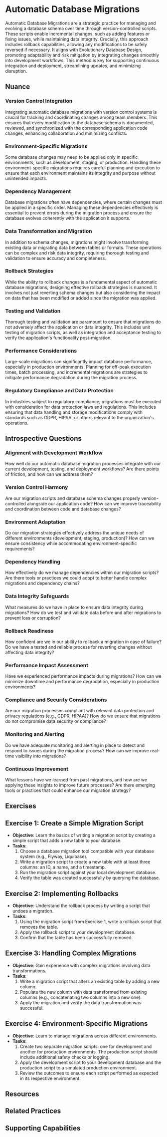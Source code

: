 # Automatic Database Migrations

Automatic Database Migrations are a strategic practice for managing and evolving a database schema over time through version-controlled scripts. These scripts enable incremental changes, such as adding features or fixing issues, while maintaining data integrity. Crucially, this approach includes rollback capabilities, allowing any modifications to be safely reversed if necessary. It aligns with Evolutionary Database Design, promoting adaptability and risk mitigation by integrating changes smoothly into development workflows. This method is key for supporting continuous integration and deployment, streamlining updates, and minimizing disruption.

## Nuance

### Version Control Integration
Integrating automatic database migrations with version control systems is crucial for tracking and coordinating changes among team members. This ensures that every modification to the database schema is documented, reviewed, and synchronized with the corresponding application code changes, enhancing collaboration and minimizing conflicts.

### Environment-Specific Migrations
Some database changes may need to be applied only in specific environments, such as development, staging, or production. Handling these environment-specific migrations requires careful planning and execution to ensure that each environment maintains its integrity and purpose without unintended impacts.

### Dependency Management
Database migrations often have dependencies, where certain changes must be applied in a specific order. Managing these dependencies effectively is essential to prevent errors during the migration process and ensure the database evolves coherently with the application it supports.

### Data Transformation and Migration
In addition to schema changes, migrations might involve transforming existing data or migrating data between tables or formats. These operations can be complex and risk data integrity, requiring thorough testing and validation to ensure accuracy and completeness.

### Rollback Strategies
While the ability to rollback changes is a fundamental aspect of automatic database migrations, designing effective rollback strategies is nuanced. It involves not just reverting schema changes but also considering the impact on data that has been modified or added since the migration was applied.

### Testing and Validation
Thorough testing and validation are paramount to ensure that migrations do not adversely affect the application or data integrity. This includes unit testing of migration scripts, as well as integration and acceptance testing to verify the application's functionality post-migration.

### Performance Considerations
Large-scale migrations can significantly impact database performance, especially in production environments. Planning for off-peak execution times, batch processing, and incremental migrations are strategies to mitigate performance degradation during the migration process.

### Regulatory Compliance and Data Protection
In industries subject to regulatory compliance, migrations must be executed with consideration for data protection laws and regulations. This includes ensuring that data handling and storage modifications comply with standards such as GDPR, HIPAA, or others relevant to the organization's operations.


## Introspective Questions

### Alignment with Development Workflow
How well do our automatic database migration processes integrate with our current development, testing, and deployment workflows? Are there points of friction, and how can we address them?

### Version Control Harmony
Are our migration scripts and database schema changes properly version-controlled alongside our application code? How can we improve traceability and coordination between code and database changes?

### Environment Adaptation
Do our migration strategies effectively address the unique needs of different environments (development, staging, production)? How can we ensure consistency while accommodating environment-specific requirements?

### Dependency Handling
How effectively do we manage dependencies within our migration scripts? Are there tools or practices we could adopt to better handle complex migrations and dependency chains?

### Data Integrity Safeguards
What measures do we have in place to ensure data integrity during migrations? How do we test and validate data before and after migrations to prevent loss or corruption?

### Rollback Readiness
How confident are we in our ability to rollback a migration in case of failure? Do we have a tested and reliable process for reverting changes without affecting data integrity?

### Performance Impact Assessment
Have we experienced performance impacts during migrations? How can we minimize downtime and performance degradation, especially in production environments?

### Compliance and Security Considerations
Are our migration processes compliant with relevant data protection and privacy regulations (e.g., GDPR, HIPAA)? How do we ensure that migrations do not compromise data security or compliance?

### Monitoring and Alerting
Do we have adequate monitoring and alerting in place to detect and respond to issues during the migration process? How can we improve real-time visibility into migrations?

### Continuous Improvement
What lessons have we learned from past migrations, and how are we applying these insights to improve future processes? Are there emerging tools or practices that could enhance our migration strategy?

## Exercises

## Exercise 1: Create a Simple Migration Script
* **Objective**: Learn the basics of writing a migration script by creating a simple script that adds a new table to your database.
* **Tasks**:
  1. Choose a database migration tool compatible with your database system (e.g., Flyway, Liquibase).
  2. Write a migration script to create a new table with at least three columns: an ID, a name, and a timestamp.
  3. Run the migration script against your local development database.
  4. Verify the table was created successfully by querying the database.

## Exercise 2: Implementing Rollbacks
* **Objective**: Understand the rollback process by writing a script that undoes a migration.
* **Tasks**:
  1. Using the migration script from Exercise 1, write a rollback script that removes the table.
  2. Apply the rollback script to your development database.
  3. Confirm that the table has been successfully removed.

## Exercise 3: Handling Complex Migrations
* **Objective**: Gain experience with complex migrations involving data transformations.
* **Tasks**:
  1. Write a migration script that alters an existing table by adding a new column.
  2. Populate the new column with data transformed from existing columns (e.g., concatenating two columns into a new one).
  3. Apply the migration and verify the data transformation was successful.

## Exercise 4: Environment-Specific Migrations
* **Objective**: Learn to manage migrations across different environments.
* **Tasks**:
  1. Create two separate migration scripts: one for development and another for production environments. The production script should include additional safety checks or logging.
  2. Apply the development script to your development database and the production script to a simulated production environment.
  3. Review the outcomes to ensure each script performed as expected in its respective environment.


## Resources

<!-- TODO: insert a list of resources that explore this practice. For each item, give a brief summary of the resource. -->

## Related Practices

<!-- TODO: insert a list of [linked practices](/practices) that relate to this practice. For each item, give a brief explanation of how the linked practice supports / relates to this practice. Also categorize each linked practices as one of the following: Enables, Requires, Improves -->

## Supporting Capabilities

<!-- TODO: insert a list of [linked capabilities](/capabilities) that this practice supports. For each item, give a brief explanation of how the linked capability is supported by / relates to this practice. Also categorize each linked capability as one of the following: Enables, Requires, Improves -->